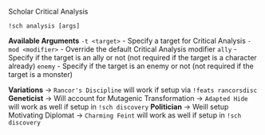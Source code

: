 Scholar Critical Analysis
 
`!sch analysis [args]`
 
__Available Arguments__
`-t <target>` - Specify a target for Critical Analysis
`-mod <modifier>` - Override the default Critical Analysis modifier
`ally` - Specify if the target is an ally or not (not required if the target is a character already)
`enemy` - Specify if the target is an enemy or not (not required if the target is a monster)
 
__Variations__
                -> `Rancor's Discipline` will work if setup via `!feats rancorsdisc`
**Geneticist**  -> Will account for Mutagenic Transformation
                -> `Adapted Hide` will work as well if setup in `!sch discovery`
**Politician**  -> Weill setup Motivating Diplomat
                -> `Charming Feint` will work as well if setup in `!sch discovery`